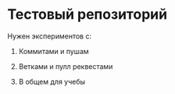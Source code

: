 # Тестовый репозиторий

Нужен экспериментов с: 

1. Коммитами и пушам

2. Ветками и пулл реквестами

3. В общем для учебы